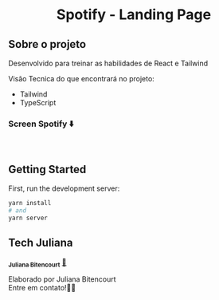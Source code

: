 <h1 align="center">
Spotify - Landing Page

## Sobre o projeto
Desenvolvido para treinar as habilidades de React e Tailwind

Visão Tecnica do que encontrará no projeto:
- Tailwind
- TypeScript

### Screen Spotify ⬇️
<img src="" >
<img src="" >


## Getting Started
First, run the development server:

```bash
yarn install
# and
yarn server
```

## Tech Juliana

<a href="https://www.linkedin.com/in/techjuliana">
 <sub><b>Juliana Bitencourt</b></sub></a>  <a href="https://www.linkedin.com/in/techjuliana" title="LinkedIn">🚀</a>

Elaborado por Juliana Bitencourt
<br> Entre em contato!👋🏽 </br>
